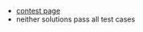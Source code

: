 - [contest page](https://www.hackerrank.com/contests/101hack27/challenges)
- neither solutions pass all test cases
